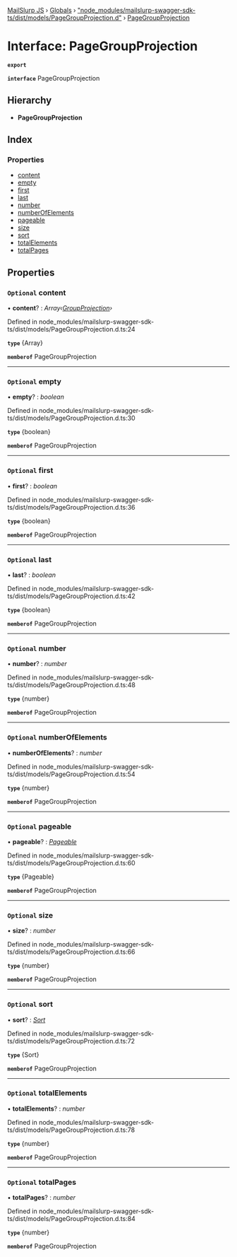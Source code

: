 [MailSlurp JS](../README.md) › [Globals](../globals.md) › ["node_modules/mailslurp-swagger-sdk-ts/dist/models/PageGroupProjection.d"](../modules/_node_modules_mailslurp_swagger_sdk_ts_dist_models_pagegroupprojection_d_.md) › [PageGroupProjection](_node_modules_mailslurp_swagger_sdk_ts_dist_models_pagegroupprojection_d_.pagegroupprojection.md)

# Interface: PageGroupProjection

**`export`** 

**`interface`** PageGroupProjection

## Hierarchy

* **PageGroupProjection**

## Index

### Properties

* [content](_node_modules_mailslurp_swagger_sdk_ts_dist_models_pagegroupprojection_d_.pagegroupprojection.md#optional-content)
* [empty](_node_modules_mailslurp_swagger_sdk_ts_dist_models_pagegroupprojection_d_.pagegroupprojection.md#optional-empty)
* [first](_node_modules_mailslurp_swagger_sdk_ts_dist_models_pagegroupprojection_d_.pagegroupprojection.md#optional-first)
* [last](_node_modules_mailslurp_swagger_sdk_ts_dist_models_pagegroupprojection_d_.pagegroupprojection.md#optional-last)
* [number](_node_modules_mailslurp_swagger_sdk_ts_dist_models_pagegroupprojection_d_.pagegroupprojection.md#optional-number)
* [numberOfElements](_node_modules_mailslurp_swagger_sdk_ts_dist_models_pagegroupprojection_d_.pagegroupprojection.md#optional-numberofelements)
* [pageable](_node_modules_mailslurp_swagger_sdk_ts_dist_models_pagegroupprojection_d_.pagegroupprojection.md#optional-pageable)
* [size](_node_modules_mailslurp_swagger_sdk_ts_dist_models_pagegroupprojection_d_.pagegroupprojection.md#optional-size)
* [sort](_node_modules_mailslurp_swagger_sdk_ts_dist_models_pagegroupprojection_d_.pagegroupprojection.md#optional-sort)
* [totalElements](_node_modules_mailslurp_swagger_sdk_ts_dist_models_pagegroupprojection_d_.pagegroupprojection.md#optional-totalelements)
* [totalPages](_node_modules_mailslurp_swagger_sdk_ts_dist_models_pagegroupprojection_d_.pagegroupprojection.md#optional-totalpages)

## Properties

### `Optional` content

• **content**? : *Array‹[GroupProjection](_node_modules_mailslurp_swagger_sdk_ts_dist_models_groupprojection_d_.groupprojection.md)›*

Defined in node_modules/mailslurp-swagger-sdk-ts/dist/models/PageGroupProjection.d.ts:24

**`type`** {Array<GroupProjection>}

**`memberof`** PageGroupProjection

___

### `Optional` empty

• **empty**? : *boolean*

Defined in node_modules/mailslurp-swagger-sdk-ts/dist/models/PageGroupProjection.d.ts:30

**`type`** {boolean}

**`memberof`** PageGroupProjection

___

### `Optional` first

• **first**? : *boolean*

Defined in node_modules/mailslurp-swagger-sdk-ts/dist/models/PageGroupProjection.d.ts:36

**`type`** {boolean}

**`memberof`** PageGroupProjection

___

### `Optional` last

• **last**? : *boolean*

Defined in node_modules/mailslurp-swagger-sdk-ts/dist/models/PageGroupProjection.d.ts:42

**`type`** {boolean}

**`memberof`** PageGroupProjection

___

### `Optional` number

• **number**? : *number*

Defined in node_modules/mailslurp-swagger-sdk-ts/dist/models/PageGroupProjection.d.ts:48

**`type`** {number}

**`memberof`** PageGroupProjection

___

### `Optional` numberOfElements

• **numberOfElements**? : *number*

Defined in node_modules/mailslurp-swagger-sdk-ts/dist/models/PageGroupProjection.d.ts:54

**`type`** {number}

**`memberof`** PageGroupProjection

___

### `Optional` pageable

• **pageable**? : *[Pageable](_node_modules_mailslurp_swagger_sdk_ts_dist_models_pageable_d_.pageable.md)*

Defined in node_modules/mailslurp-swagger-sdk-ts/dist/models/PageGroupProjection.d.ts:60

**`type`** {Pageable}

**`memberof`** PageGroupProjection

___

### `Optional` size

• **size**? : *number*

Defined in node_modules/mailslurp-swagger-sdk-ts/dist/models/PageGroupProjection.d.ts:66

**`type`** {number}

**`memberof`** PageGroupProjection

___

### `Optional` sort

• **sort**? : *[Sort](_node_modules_mailslurp_swagger_sdk_ts_dist_models_sort_d_.sort.md)*

Defined in node_modules/mailslurp-swagger-sdk-ts/dist/models/PageGroupProjection.d.ts:72

**`type`** {Sort}

**`memberof`** PageGroupProjection

___

### `Optional` totalElements

• **totalElements**? : *number*

Defined in node_modules/mailslurp-swagger-sdk-ts/dist/models/PageGroupProjection.d.ts:78

**`type`** {number}

**`memberof`** PageGroupProjection

___

### `Optional` totalPages

• **totalPages**? : *number*

Defined in node_modules/mailslurp-swagger-sdk-ts/dist/models/PageGroupProjection.d.ts:84

**`type`** {number}

**`memberof`** PageGroupProjection
